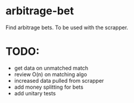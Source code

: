 # arbitrage-bet

Find arbitrage bets. To be used with the scrapper.

# TODO:

- get data on unmatched match
- review O(n) on matching algo
- increased data pulled from scrapper
- add money splitting for bets
- add unitary tests